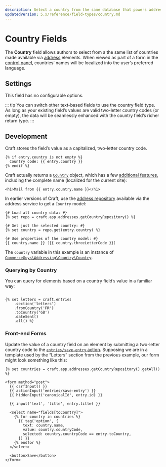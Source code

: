 ```yaml
---
description: Select a country from the same database that powers address elements.
updatedVersion: 5.x/reference/field-types/country.md
---
```


# Country Fields

The **Country** field <Since ver="4.6.0" feature="The Country field" /> allows authors to select from a the same list of countries made available via [address](addresses.md) elements. When viewed as part of a form in the [control panel](control-panel.md), countries’ names will be localized into the user’s preferred language.

## Settings

This field has no configurable options.

::: tip
You can switch other text-based fields to use the country field type. As long as your existing field’s values are valid two-letter country codes (or empty), the data will be seamlessly enhanced with the country field’s richer return type.
:::

## Development

Craft stores the field’s value as a capitalized, two-letter country code.

```twig
{% if entry.country is not empty %}
  Country code: {{ entry.country }}
{% endif %}
```

Craft actually returns a [`Country`](repo:commerceguys/addressing/blob/master/src/Country/Country.php) object, which has a few [additional features](addresses.md#country-names), including the complete name (localized for the current site): <Since ver="4.11.0" description="{product} {ver} changed the data type for Country fields." />

```twig
<h1>Mail from {{ entry.country.name }}</h1>
```

In earlier versions of Craft, use the [address repository](addresses.md#address-repository) available via the address service to get a `Country` model:

```twig
{# Load all country data: #}
{% set repo = craft.app.addresses.getCountryRepository() %}

{# Get just the selected country: #}
{% set country = repo.get(entry.country) %}

{# Use properties of the country model: #}
{{ country.name }} ({{ country.threeLetterCode }})
```

The `country` variable in this example is an instance of  [`CommerceGuys\Addressing\Country\Country`](repo:commerceguys/addressing/blob/master/src/Country/Country.php).

### Querying by Country

You can query for elements based on a country field’s value in a familiar way:

```twig

{% set letters = craft.entries
    .section('letters')
    .fromCountry('FR')
    .toCountry('GB')
    .dateSent()
    .all() %}
```

### Front-end Forms

Update the value of a country field on an element by submitting a two-letter country code to the [`entries/save-entry` action](dev/controller-actions.md#post-entries-save-entry). Supposing we are in a template used by the “Letters” section from the previous example, our form might look something like this:

```twig
{% set countries = craft.app.addresses.getCountryRepository().getAll() %}

<form method="post">
  {{ csrfInput() }}
  {{ actionInput('entries/save-entry') }}
  {{ hiddenInput('canonicalId', entry.id) }}

  {{ input('text', 'title', entry.title) }}

  <select name="fields[toCountry]">
    {% for country in countries %}
      {{ tag('option', {
        text: country.name,
        value: country.countryCode,
        selected: country.countryCode == entry.toCountry,
      }) }}
    {% endfor %}
  </select>

  <button>Save</button>
</form>
```

<See path="dev/controller-actions.md" description="Read more about using forms to submit data to Craft controllers." />
